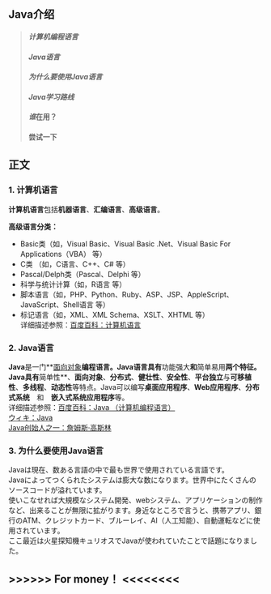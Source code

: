 ## Java介绍
> #### *计算机编程语言*
> #### *Java语言*
> #### *为什么要使用Java语言*
> #### *Java学习路线*
> #### *谁*在用？
> #### 尝试一下

## 正文
### 1. 计算机语言  
**计算机语言**包括**机器语言**、**汇编语言**、**高级语言**。    

**高级语言分类：**
+ Basic类（如，Visual Basic、Visual Basic .Net、Visual Basic For Applications（VBA） 等）       
+ C类 （如，C语言、C++、C# 等）  
+ Pascal/Delph类（Pascal、Delphi 等）  
+ 科学与统计计算（如，R语言 等）  
+ 脚本语言（如，PHP、Python、Ruby、ASP、JSP、AppleScript、JavaScript、Shell语言 等）  
+ 标记语言（如，XML、XML Schema、XSLT、XHTML 等）    
详细描述参照：[百度百科：计算机语言](https://baike.baidu.com/item/%E8%AE%A1%E7%AE%97%E6%9C%BA%E7%BC%96%E7%A8%8B%E8%AF%AD%E8%A8%80)  

### 2. Java语言  
**Java**是一门**[面向对象](https://baike.baidu.com/item/%E9%9D%A2%E5%90%91%E5%AF%B9%E8%B1%A1)**编程语言。Java语言具有**功能强大**和**简单易用**两个特征。Java具有**简单性**、**面向对象**、**分布式**、**健壮性**、**安全性**、**平台独立**与**可移植性**、**多线程**、**动态性**等特点。Java可以编写**桌面应用程序**、**Web应用程序**、**分布式系统**　和　**嵌入式系统应用程序**等。    
详细描述参照：[百度百科：Java （计算机编程语言）](https://baike.baidu.com/item/java/85979)  
[ウィキ：Java](https://ja.wikipedia.org/wiki/Java)  
[Java创始人之一：詹姆斯·高斯林](https://baike.baidu.com/tashuo/browse/content?id=c9fdac1dc2c1b8d1280ac987&lemmaId=85979&fromLemmaModule=pcRight)  

### 3. 为什么要使用Java语言  

Javaは現在、数ある言語の中で最も世界で使用されている言語です。  
Javaによってつくられたシステムは膨大な数になります。世界中にたくさんのソースコードが溢れています。  
使いこなせれば大規模なシステム開発、webシステム、アプリケーションの制作など、出来ることが無限に拡がります。身近なところで言うと、携帯アプリ、銀行のATM、クレジットカード、ブルーレイ、AI（人工知能）、自動運転などに使用されています。  
ここ最近は火星探知機キュリオスでJavaが使われていたことで話題になりました。  
## \>>>>>>    For money！ <<<<<<<<

